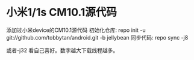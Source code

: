 小米1/1s CM10.1源代码
=======
添加过小米device的CM10.1源代码
初始化仓库:
repo init -u git://github.com/tobbytan/android.git -b jellybean
同步代码:
repo sync -j8
 
或者-j32 看自己喜好。数字越大下载线程越多。



